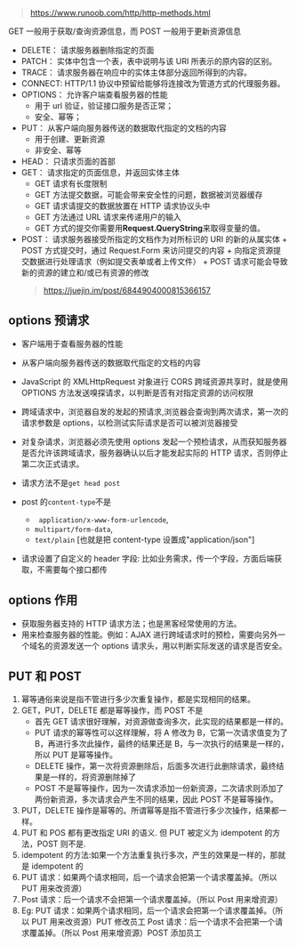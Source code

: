 > https://www.runoob.com/http/http-methods.html

GET 一般用于获取/查询资源信息，而 POST 一般用于更新资源信息

- DELETE： 请求服务器删除指定的页面
- PATCH： 实体中包含一个表，表中说明与该 URI 所表示的原内容的区别。
- TRACE： 请求服务器在响应中的实体主体部分返回所得到的内容。
- CONNECT: HTTP/1.1 协议中预留给能够将连接改为管道方式的代理服务器。
- OPTIONS： 允许客户端查看服务器的性能
  - 用于 url 验证，验证接口服务是否正常；
  - 安全、幂等；
- PUT： 从客户端向服务器传送的数据取代指定的文档的内容
  - 用于创建、更新资源
  - 非安全、幂等
- HEAD： 只请求页面的首部
- GET： 请求指定的页面信息，并返回实体主体
  - GET 请求有长度限制
  - GET 方法提交数据，可能会带来安全性的问题，数据被浏览器缓存
  - GET 请求请提交的数据放置在 HTTP 请求协议头中
  - GET 方法通过 URL 请求来传递用户的输入
  - GET 方式的提交你需要用**Request.QueryString**来取得变量的值。
- POST： 请求服务器接受所指定的文档作为对所标识的 URI 的新的从属实体 + POST 方式提交时，通过 Request.Form 来访问提交的内容 + 向指定资源提交数据进行处理请求（例如提交表单或者上传文件） + POST 请求可能会导致新的资源的建立和/或已有资源的修改
  > https://juejin.im/post/6844904000815366157

## options 预请求

- 客户端用于查看服务器的性能
- 从客户端向服务器传送的数据取代指定的文档的内容
- JavaScript 的 XMLHttpRequest 对象进行 CORS 跨域资源共享时，就是使用 OPTIONS 方法发送嗅探请求，以判断是否有对指定资源的访问权限
- 跨域请求中，浏览器自发的发起的预请求,浏览器会查询到两次请求，第一次的请求参数是 options，以检测试实际请求是否可以被浏览器接受
- 对复杂请求，浏览器必须先使用 options 发起一个预检请求，从而获知服务器是否允许该跨域请求，服务器确认以后才能发起实际的 HTTP 请求，否则停止第二次正式请求。

- 请求方法不是`get head post`
- post 的`content-type`不是
  - ` application/x-www-form-urlencode`,
  - `multipart/form-data`,
  - `text/plain` [也就是把 content-type 设置成"application/json"]
- 请求设置了自定义的 header 字段: 比如业务需求，传一个字段，方面后端获取，不需要每个接口都传

## options 作用

- 获取服务器支持的 HTTP 请求方法；也是黑客经常使用的方法。
- 用来检查服务器的性能。例如：AJAX 进行跨域请求时的预检，需要向另外一个域名的资源发送一个 options 请求头，用以判断实际发送的请求是否安全。

## PUT 和 POST

1. 幂等通俗来说是指不管进行多少次重复操作，都是实现相同的结果。
2. GET，PUT，DELETE 都是幂等操作，而 POST 不是
   - 首先 GET 请求很好理解，对资源做查询多次，此实现的结果都是一样的。
   - PUT 请求的幂等性可以这样理解，将 A 修改为 B，它第一次请求值变为了 B，再进行多次此操作，最终的结果还是 B，与一次执行的结果是一样的，所以 PUT 是幂等操作。
   - DELETE 操作，第一次将资源删除后，后面多次进行此删除请求，最终结果是一样的，将资源删除掉了
   - POST 不是幂等操作，因为一次请求添加一份新资源，二次请求则添加了两份新资源，多次请求会产生不同的结果，因此 POST 不是幂等操作。
3. PUT，DELETE 操作是幂等的。所谓幂等是指不管进行多少次操作，结果都一样。
4. PUT 和 POS 都有更改指定 URI 的语义. 但 PUT 被定义为 idempotent 的方法，POST 则不是.
5. idempotent 的方法:如果一个方法重复执行多次，产生的效果是一样的，那就是 idempotent 的
6. PUT 请求：如果两个请求相同，后一个请求会把第一个请求覆盖掉。（所以 PUT 用来改资源）
7. Post 请求：后一个请求不会把第一个请求覆盖掉。（所以 Post 用来增资源）
8. Eg:
   PUT 请求：如果两个请求相同，后一个请求会把第一个请求覆盖掉。（所以 PUT 用来改资源）PUT 修改员工
   Post 请求：后一个请求不会把第一个请求覆盖掉。（所以 Post 用来增资源）POST 添加员工
